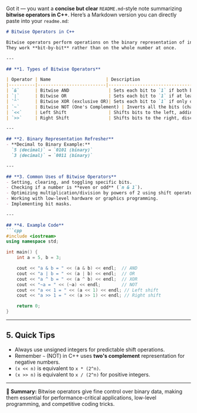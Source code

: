 Got it — you want a **concise but clear** `README.md`-style note summarizing **bitwise operators in C++**.
Here’s a Markdown version you can directly paste into your `readme.md`:

````markdown
# Bitwise Operators in C++

Bitwise operators perform operations on the binary representation of integers.  
They work **bit-by-bit** rather than on the whole number at once.

---

## **1. Types of Bitwise Operators**

| Operator | Name                     | Description                                                                 | Example (`a = 5`, `b = 3`) |
|----------|--------------------------|-----------------------------------------------------------------------------|----------------------------|
| `&`      | Bitwise AND               | Sets each bit to `1` if both bits are `1`.                                  | `a & b = 1` (`0101 & 0011 = 0001`) |
| `|`      | Bitwise OR                | Sets each bit to `1` if at least one bit is `1`.                            | `a | b = 7` (`0101 | 0011 = 0111`) |
| `^`      | Bitwise XOR (exclusive OR)| Sets each bit to `1` if only one bit is `1`.                                | `a ^ b = 6` (`0101 ^ 0011 = 0110`) |
| `~`      | Bitwise NOT (One's Complement) | Inverts all the bits (changes `0` to `1` and `1` to `0`).                  | `~a = -6` (in 2's complement) |
| `<<`     | Left Shift                | Shifts bits to the left, adding `0` on the right. Each shift multiplies by 2.| `a << 1 = 10` (`0101` → `1010`) |
| `>>`     | Right Shift               | Shifts bits to the right, discarding bits on the right. Each shift divides by 2.| `a >> 1 = 2` (`0101` → `0010`) |

---

## **2. Binary Representation Refresher**
- **Decimal to Binary Example:**  
  `5 (decimal)` → `0101 (binary)`  
  `3 (decimal)` → `0011 (binary)`

---

## **3. Common Uses of Bitwise Operators**
- Setting, clearing, and toggling specific bits.
- Checking if a number is **even or odd** (`n & 1`).
- Optimizing multiplication/division by powers of 2 using shift operators.
- Working with low-level hardware or graphics programming.
- Implementing bit masks.

---

## **4. Example Code**
```cpp
#include <iostream>
using namespace std;

int main() {
    int a = 5, b = 3;

    cout << "a & b = " << (a & b) << endl;  // AND
    cout << "a | b = " << (a | b) << endl;  // OR
    cout << "a ^ b = " << (a ^ b) << endl;  // XOR
    cout << "~a = " << (~a) << endl;        // NOT
    cout << "a << 1 = " << (a << 1) << endl; // Left shift
    cout << "a >> 1 = " << (a >> 1) << endl; // Right shift

    return 0;
}
````

---

## **5. Quick Tips**

* Always use unsigned integers for predictable shift operations.
* Remember `~` (NOT) in C++ uses **two's complement** representation for negative numbers.
* `(x << n)` is equivalent to `x * (2^n)`.
* `(x >> n)` is equivalent to `x / (2^n)` for positive integers.

---

**📌 Summary:**
Bitwise operators give fine control over binary data, making them essential for performance-critical applications, low-level programming, and competitive coding tricks.

```

